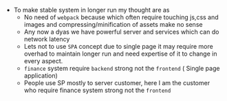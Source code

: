 - To make stable system in longer run my thought are as
    - No need of `webpack` because  which often require touching js,css and images and compressing/minification of assets make no sense
    - Any now a dyas we have powerful server and services which can do network latency
    - Lets not to use `SPA` concept due to single page it may require more overhad to maintain longer run and need expertise of it to change in every aspect.
    - `finance` system require `backend` strong not the `frontend` ( Single page application)
    - People use SP mostly to server customer, here I am the customer who require finance system strong not the `frontend`
